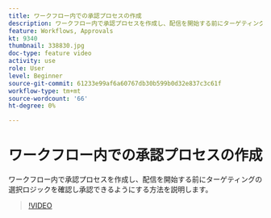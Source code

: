 ```yaml
---
title: ワークフロー内での承認プロセスの作成
description: ワークフロー内で承認プロセスを作成し、配信を開始する前にターゲティングの選択ロジックを確認し承認できるようにする方法を説明します。
feature: Workflows, Approvals
kt: 9340
thumbnail: 338830.jpg
doc-type: feature video
activity: use
role: User
level: Beginner
source-git-commit: 61233e99af6a60767db30b599b0d32e837c3c61f
workflow-type: tm+mt
source-wordcount: '66'
ht-degree: 0%

---
```



# ワークフロー内での承認プロセスの作成

ワークフロー内で承認プロセスを作成し、配信を開始する前にターゲティングの選択ロジックを確認し承認できるようにする方法を説明します。

>[!VIDEO](https://video.tv.adobe.com/v/338830?quality=12)
